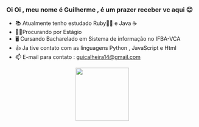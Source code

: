 ### Oi Oi , meu nome é Guilherme  , é um prazer receber vc aqui 😊


- 📚 Atualmente tenho estudado Ruby💎🔴 e Java ☕ 
- 🧑‍💼Procurando por Estágio 
- 🖥️ Cursando Bacharelado em Sistema de informação no IFBA-VCA
- 👍 Ja tive contato com as linguagens Python , JavaScript e Html
- 📫 E-mail para contato : guicalheira14@gmail.com

<div align="center">
  <a href="https://github.com/guicalheira">
  <img height="140em" src="https://github-readme-stats.vercel.app/api/top-langs/?username=guicalheira&layout=compact&langs_count=7&theme=dracula"/>
</div>


